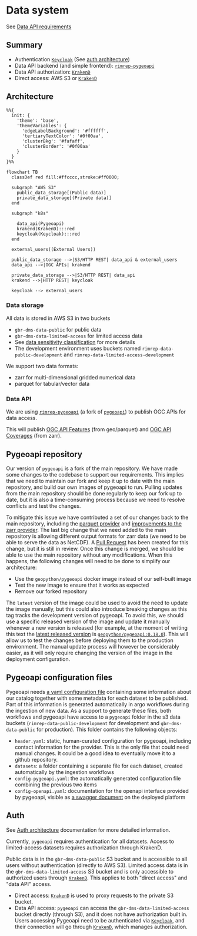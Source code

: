 # Data system

See [Data API requirements](../../requirements.md#data-api)

## Summary

- Authentication [`Keycloak`](https://www.keycloak.org/) (See [auth architecture](auth.md))
- Data API backend (and simple frontend): [`rimrep-pygeoapi`](https://github.com/aodn/rimrep-pygeoapi)
- Data API authorization: [`KrakenD`](https://www.krakend.io/)
- Direct access: AWS S3 or [`KrakenD`](https://www.krakend.io/)

## Architecture

```mermaid
%%{
  init: {
    'theme': 'base',
    'themeVariables': {
      'edgeLabelBackground': '#ffffff',
      'tertiaryTextColor': '#0f00aa',
      'clusterBkg': '#fafaff',
      'clusterBorder': '#0f00aa'
    }
  }
}%%

flowchart TB
  classDef red fill:#ffcccc,stroke:#ff0000;

  subgraph "AWS S3"
    public_data_storage[(Public data)]
    private_data_storage[(Private data)]
  end

  subgraph "k8s"

    data_api(Pygeoapi)
    krakend(KrakenD):::red
    keycloak(Keycloak):::red
  end

  external_users((External Users))

  public_data_storage -->|S3/HTTP REST| data_api & external_users
  data_api -->|OGC APIs| krakend

  private_data_storage -->|S3/HTTP REST| data_api
  krakend -->|HTTP REST| keycloak

  keycloak --> external_users
```

### Data storage

All data is stored in AWS S3 in two buckets

- `gbr-dms-data-public` for public data
- `gbr-dms-data-limited-access` for limited access data
- See [data sensitivity classification](../../data/data-sensitivity.md) for more details
- The development environment uses buckets named `rimrep-data-public-development` and `rimrep-data-limited-access-development`

We support two data formats:

- zarr for multi-dimensional gridded numerical data
- parquet for tabular/vector data

### Data API

We are using [`rimrep-pygeoapi`](https://github.com/aodn/rimrep-pygeoapi) (a fork of [`pygeoapi`](https://github.com/geopython/pygeoapi/)) to publish OGC APIs for data access.

This will publish [OGC API Features](https://ogcapi.ogc.org/features/) (from geo/parquet) and [OGC API Coverages](https://ogcapi.ogc.org/coverages/) (from zarr).

## Pygeoapi repository

Our version of `pygeoapi` is a fork of the main repository. We have made some changes to the codebase to support our requirements. This implies that we need to maintain our fork and keep it up to date with the main repository, and build our own images of pygeoapi to run. Pulling updates from the main repository should be done regularly to keep our fork up to date, but it is also a time-consuming process because we need to resolve conflicts and test the changes.

To mitigate this issue we have contributed a set of our changes back to the main repository, including the [parquet provider](https://github.com/geopython/pygeoapi/pull/1722) and [improvements to the zarr provider](https://github.com/geopython/pygeoapi/pull/1800). The last big change that we need added to the main repository is allowing different output formats for zarr data (we need to be able to serve the data as NetCDF). A [Pull Request](https://github.com/geopython/pygeoapi/pull/1830) has been created for this change, but it is still in review. Once this change is merged, we should be able to use the main repository without any modifications. When this happens, the following changes will need to be done to simplify our architecture:

- Use the `geopython/pygeoapi` docker image instead of our self-built image
- Test the new image to ensure that it works as expected
- Remove our forked repository

The `latest` version of the image could be used to avoid the need to update the image manually, but this could also introduce breaking changes as this tag tracks the development version of pygeoapi. To avoid this, we should use a specific released version of the image and update it manually whenever a new version is released (for example, at the moment of writing this text the [latest released version](https://hub.docker.com/r/geopython/pygeoapi/tags) is [`geopython/pygeoapi:0.18.0`](https://hub.docker.com/layers/geopython/pygeoapi/0.18.0/images/sha256-c329c4332bce056ffb850210a3ca642fabc1362efc6282f8ec1ceeeceb332994?context=explore)). This will allow us to test the changes before deploying them to the production environment. The manual update process will however be considerably easier, as it will only require changing the version of the image in the deployment configuration.

## Pygeoapi configuration files

Pygeoapi needs [a yaml configuration file](https://docs.pygeoapi.io/en/latest/configuration.html) containing some information about our catalog together with some metadata for each dataset to be published. Part of this information is generated automatically in argo workflows during the ingestion of new data.
As a support to generate these files, both workflows and pygeoapi have access to a `pygeoapi` folder in the s3 data buckets (`rimrep-data-public-development` for development and `gbr-dms-data-public` for production).
This folder contains the following objects:

- `header.yaml`: static, human-curated configuration for pygeoapi, including contact information for the provider. This is the only file that could need manual changes. It could be a good idea to eventually move it to a github repository.
- `datasets`: a folder containing a separate file for each dataset, created automatically by the ingestion workflows
- `config-pygeoapi.yaml`: the automatically generated configuration file combining the previous two items
- `config-openapi.yaml`: documentation for the openapi interface provided by pygeoapi, visible as [a swagger document](https://pygeoapi.reefdata.io/openapi) on the deployed platform

## Auth

See [Auth architecture](auth.md) documentation for more detailed information.

Currently, `pygeoapi` requires authentication for all datasets. Access to limited-access datasets requires authorization through KrakenD.

Public data is in the `gbr-dms-data-public` S3 bucket and is accessible to all users without authentication (directly to AWS S3). Limited access data is in the `gbr-dms-data-limited-access` S3 bucket and is only accessible to authorized users through [`KrakenD`](https://www.krakend.io/). This applies to both "direct access" and "data API" access.

- Direct access: [`KrakenD`](https://www.krakend.io/) is used to proxy requests to the private S3 bucket.
- Data API access: `pygeoapi` can access the `gbr-dms-data-limited-access` bucket directly (through S3), and it does not have authorization built in. Users accessing Pygeoapi need to be authenticated via [`Keycloak`](https://www.keycloak.org/), and their connection will go through [`KrakenD`](https://www.krakend.io/), which manages authorization.
